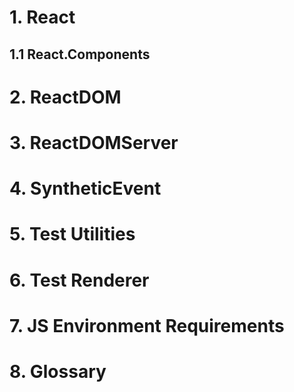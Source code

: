 # 1. React
## 1.1 React.Components
# 2. ReactDOM
# 3. ReactDOMServer
# 4. SyntheticEvent
# 5. Test Utilities
# 6. Test Renderer
# 7. JS Environment Requirements
# 8. Glossary
